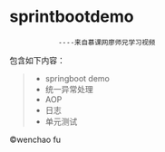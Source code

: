 # sprintbootdemo
                ----来自慕课网廖师兄学习视频

包含如下内容：

>* springboot demo
>* 统一异常处理
>* AOP
>* 日志
>* 单元测试




&copy;wenchao fu